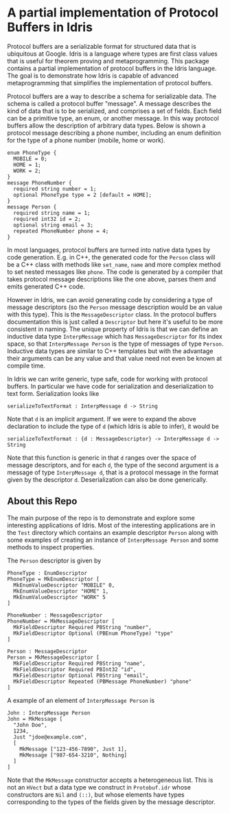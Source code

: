 # A partial implementation of Protocol Buffers in Idris

Protocol buffers are a serializable format for structured data that is
ubiquitous at Google.  Idris is a language where types are first class values
that is useful for theorem proving and metaprogramming.  This package contains a
partial implementation of protocol buffers in the Idris language.  The goal is
to demonstrate how Idris is capable of advanced metaprogramming that simplifies
the implementation of protocol buffers.  

Protocol buffers are a way to describe a schema for serializable data.  The
schema is called a protocol buffer "message".  A message describes the kind of
data that is to be serialized, and comprises a set of fields.  Each field can be
a primitive type, an enum, or another message.  In this way protocol buffers
allow the description of arbitrary data types.  Below is shown a protocol
message describing a phone number, including an enum definition for the type
of a phone number (mobile, home or work).
```
enum PhoneType {
  MOBILE = 0;
  HOME = 1;
  WORK = 2;
}
message PhoneNumber {
  required string number = 1;
  optional PhoneType type = 2 [default = HOME];
}
message Person {
  required string name = 1;
  required int32 id = 2;
  optional string email = 3;
  repeated PhoneNumber phone = 4;
}
```

In most languages, protocol buffers are turned into native data types by code
generation.  E.g. in C++, the generated code for the `Person` class will be
a C++ class with methods like `set_name`, `name` and more complex method to
set nested messages like `phone`.  The code is generated by a compiler that
takes protocol message descriptions like the one above, parses them and emits
generated C++ code.

However in Idris, we can avoid generating code by considering a type of
message descriptors (so the `Person` message description would be an value with
this type).  This is the `MessageDescriptor` class.  In the protocol buffers
documentation this is just called a `Descriptor` but here it's useful to be
more consistent in naming.  The unique property of Idris is that we can
define an inductive data type `InterpMessage` which has `MessageDescriptor` for
its index space, so that `InterpMessage Person` is the type of messages of
type `Person`.  Inductive data types are similar to C++ templates but with the
advantage their arguments can be any value and that value need not even be
known at compile time.

In Idris we can write generic, type safe, code for working with protocol
buffers.  In particular we have code for serialization and deserialization to
text form.  Serialization looks like
```
serializeToTextFormat : InterpMessage d -> String
```
Note that `d` is an implicit argument.  If we were to expand the above
declaration to include the type of `d` (which Idris is able to infer), it would
be
```
serializeToTextFormat : {d : MessageDescriptor} -> InterpMessage d -> String
```
Note that this function is generic in that `d` ranges over the space of
message descriptors, and for each `d`, the type of the second argument is
a message of type `InterpMessage d`, that is a protocol message in the format
given by the descriptor `d`.  Deserialization can also be done generically.

## About this Repo

The main purpose of the repo is to demonstrate and explore some interesting
applications of Idris.  Most of the interesting applications are in the `Test`
directory which contains an example descriptor `Person` along with some
examples of creating an instance of `InterpMessage Person` and some methods
to inspect properties.

The `Person` descriptor is given by
```
PhoneType : EnumDescriptor
PhoneType = MkEnumDescriptor [
  MkEnumValueDescriptor "MOBILE" 0,
  MkEnumValueDescriptor "HOME" 1,
  MkEnumValueDescriptor "WORK" 5
]

PhoneNumber : MessageDescriptor
PhoneNumber = MkMessageDescriptor [
  MkFieldDescriptor Required PBString "number",
  MkFieldDescriptor Optional (PBEnum PhoneType) "type"
]

Person : MessageDescriptor
Person = MkMessageDescriptor [
  MkFieldDescriptor Required PBString "name",
  MkFieldDescriptor Required PBInt32 "id",
  MkFieldDescriptor Optional PBString "email",
  MkFieldDescriptor Repeated (PBMessage PhoneNumber) "phone"
]
```
A example of an element of `InterpMessage Person` is
```
John : InterpMessage Person
John = MkMessage [
  "John Doe",
  1234,
  Just "jdoe@example.com",
  [
    MkMessage ["123-456-7890", Just 1],
    MkMessage ["987-654-3210", Nothing]
  ]
]
```
Note that the `MkMessage` constructor accepts a heterogeneous list.  This is
not an `HVect` but a data type we construct in `Protobuf.idr` whose constructors
are `Nil` and `(::)`, but whose elements have types corresponding to the
types of the fields given by the message descriptor.
